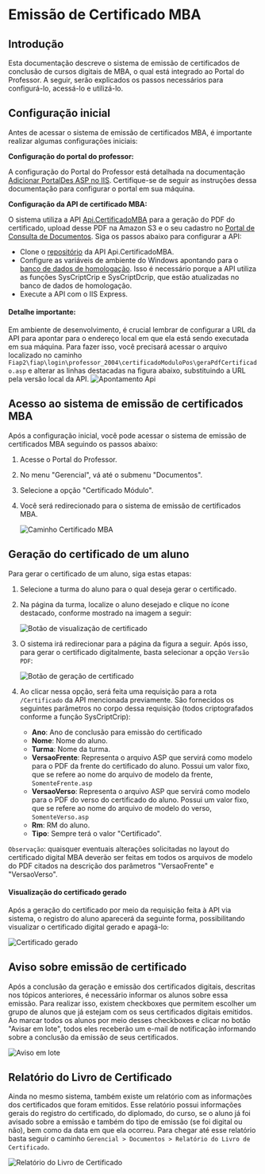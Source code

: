 # Emissão de Certificado MBA

## Introdução

Esta documentação descreve o sistema de emissão de certificados de conclusão de cursos digitais de MBA, o qual está integrado ao Portal do Professor. A seguir, serão explicados os passos necessários para configurá-lo, acessá-lo e utilizá-lo.

## Configuração inicial

Antes de acessar o sistema de emissão de certificados MBA, é importante realizar algumas configurações iniciais:

**Configuração do portal do professor:** 

A configuração do Portal do Professor está detalhada na documentação [Adicionar PortalDes ASP no IIS](http://conhecimento.fiap.com.br/portal-do-professor/configuracao-iis/). Certifique-se de seguir as instruções dessa documentação para configurar o portal em sua máquina.

**Configuração da API de certificado MBA:**

 O sistema utiliza a API [Api.CertificadoMBA](https://gitlab.fiap.com.br/dotnet/api.certificadomba) para a geração do PDF do certificado, upload desse PDF na Amazon S3 e o seu cadastro no [Portal de Consulta de Documentos](https://gitlab.fiap.com.br/dotnet/ConsultaDocumento). Siga os passos abaixo para configurar a API:

   - Clone o [repositório](https://gitlab.fiap.com.br/dotnet/api.certificadomba) da API Api.CertificadoMBA.
   - Configure as variáveis de ambiente do Windows apontando para o [banco de dados de homologação](http://conhecimento.fiap.com.br/processos/alternar-banco-testes-fiap-modulo/alternar-banco-testes-fiap-modulo/). Isso é necessário porque a API utiliza as funções SysCriptCrip e SysCriptDcrip, que estão atualizadas no banco de dados de homologação.
   - Execute a API com o IIS Express.

#### Detalhe importante: 

Em ambiente de desenvolvimento, é crucial lembrar de configurar a URL da API para apontar para o endereço local em que ela está sendo executada em sua máquina. Para fazer isso, você precisará acessar o arquivo localizado no caminho `Fiap2\fiap\login\professor_2004\certificadoModuloPos\geraPdfCertificado.asp` e alterar as linhas destacadas na figura abaixo, substituindo a URL pela versão local da API.
![Apontamento Api](apontamento-api.png)


## Acesso ao sistema de emissão de certificados MBA

Após a configuração inicial, você pode acessar o sistema de emissão de certificados MBA seguindo os passos abaixo:

1. Acesse o Portal do Professor.

2. No menu "Gerencial", vá até o submenu "Documentos".

3. Selecione a opção "Certificado Módulo".

4. Você será redirecionado para o sistema de emissão de certificados MBA.

   ![Caminho Certificado MBA](caminho_sistema.png)

## Geração do certificado de um aluno

Para gerar o certificado de um aluno, siga estas etapas:

1. Selecione a turma do aluno para o qual deseja gerar o certificado.

2. Na página da turma, localize o aluno desejado e clique no ícone destacado, conforme mostrado na imagem a seguir:

    ![Botão de visualização de certificado](botao_visualizacao_certificado.png)

3. O sistema irá redirecionar para a página da figura a seguir. Após isso, para gerar o certificado digitalmente, basta selecionar a opção `Versão PDF`:

    ![Botão de geração de certificado](botao_geracao_certificado.png)

4. Ao clicar nessa opção, será feita uma requisição para a rota `/Certificado` da API mencionada previamente. São fornecidos os seguintes parâmetros no corpo dessa requisição (todos criptografados conforme a função SysCriptCrip):
   - **Ano**: Ano de conclusão para emissão do certificado
   - **Nome**: Nome do aluno.
   - **Turma**: Nome da turma.
   - **VersaoFrente**: Representa o arquivo ASP que servirá como modelo para o PDF da frente do certificado do aluno. Possui um valor fixo, que se refere ao nome do arquivo de modelo da frente, `SomenteFrente.asp`
   - **VersaoVerso**: Representa o arquivo ASP que servirá como modelo para o PDF do verso do certificado do aluno. Possui um valor fixo, que se refere ao nome do arquivo de modelo do verso, `SomenteVerso.asp`
   - **Rm**: RM do aluno.
   - **Tipo**: Sempre terá o valor "Certificado".

`Observação`: quaisquer eventuais alterações solicitadas no layout do certificado digital MBA deverão ser feitas em todos os arquivos de modelo do PDF citados na descrição dos parâmetros "VersaoFrente" e "VersaoVerso".

#### Visualização do certificado gerado

Após a geração do certificado por meio da requisição feita à API via sistema, o registro do aluno aparecerá da seguinte forma, possibilitando visualizar o certificado digital gerado e apagá-lo:

![Certificado gerado](certificado_gerado.png)

## Aviso sobre emissão de certificado

Após a conclusão da geração e emissão dos certificados digitais, descritas nos tópicos anteriores, é necessário informar os alunos sobre essa emissão. Para realizar isso, existem checkboxes que permitem escolher um grupo de alunos que já estejam com os seus certificados digitais emitidos. Ao marcar todos os alunos por meio desses checkboxes e clicar no botão "Avisar em lote", todos eles receberão um e-mail de notificação informando sobre a conclusão da emissão de seus certificados.

![Aviso em lote](aviso_em_lote.png)

## Relatório do Livro de Certificado

Ainda no mesmo sistema, também existe um relatório com as informações dos certificados que foram emitidos. Esse relatório possui informações gerais do registro do certificado, do diplomado, do curso, se o aluno já foi avisado sobre a emissão e também do tipo de emissão (se foi digital ou não), bem como da data em que ela ocorreu. Para chegar até esse relatório basta seguir o caminho `Gerencial > Documentos > Relatório do Livro de Certificado`.

![Relatório do Livro de Certificado](relatorio_livro_certificado.png)

